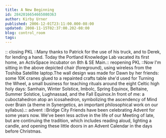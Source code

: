 ```yaml
---
title: A New Beginning
id: 2842016654665080363
author: Kirby Urner
published: 2006-12-01T23:11:00.000-08:00
updated: 2008-11-15T02:37:00.202-08:00
blog: control_room
tags: 
---
```


[](https://blogger.googleusercontent.com/img/b/R29vZ2xl/AVvXsEgYHrcf6oS3CyAnmU70oIst_P0oPuvfs6VY7UHmA___lO_cCaiZQAqbC_X3LXF2dBIuyQ4p4f4vbZSYmJquYQF7_n_wkWNu5OoXLnLdmIIjqljk2xBvuFcdijG8S-kcrcYJ0CTP/s1600-h/pkl0.jpg) :: closing PKL ::Many thanks to Patrick for the use of his truck, and to Derek, for lending a hand. Today the Portland Knowledge Lab vacated its first home, an ActivSpace incubator on 8th & SE Main.[](https://blogger.googleusercontent.com/img/b/R29vZ2xl/AVvXsEjNquPv-nUChYKOpqZTQGyGy-Kx2_nBlTV2SV9gjIWSqrYfzLYwX1bf1oFENv4NIca4LG89-tEnVGukhqLafpvqsXco0RooL1t6Ltm6vS67eLvJL305l8fCAB9_O57uu4QSzKYw/s1600-h/pkl1.jpg):: reopening PKL ::Now I'm sitting in the above depicted chair (foreground), using wireless from the Toshiba Satellite laptop.The wall design was made for Dawn by her friends: some 10K cranes glued to a repainted crafts table she'd used for Turning the Wheel, a small business for teaching rituals around the eight Celtic high holy days: Samhain, Winter Solstice, Imbolc, Spring Equinox, Beltaine, Summer Solstice, Lughnassad, and the Fall Equinox.In front of me: a cuboctahedron atop an icosahedron, symbolizing the ascendency of Mind over Brain (a theme in Synergetics, an important philosophical work on our syllabus).[](https://blogger.googleusercontent.com/img/b/R29vZ2xl/AVvXsEhJ4I4EhN3FhBZQ55AtMnTu-l9UrNll6jmGWF1FAapVt2hrtRphsSqQ9cGyKpBD7_WwboxSZpVK-V5J_xJ0HlTMzEGLipA9HTqk4VVqANr3q8RIe5QTXLVlMlc3HQlIORCWGxIa/s1600-h/advent.jpg):: advent ::Bridge City Friends have been celebrating Advent for some years now. We've been less active in the life of our Meeting of late, but are continuing the tradition, which includes reading aloud, lighting a candle, and opening these little doors in an Advent Calendar in the days before Christmas.